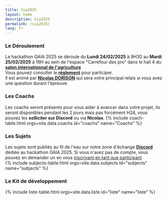 ```yaml
---
title: Sia2025
layout: home
description: Sia2025
permalink: /sia2025/
lang: fr
---
```

<section id="coach" class="bg-gray-light">
  <div class="container-lg p-responsive py-5 py-md-12 text-center">
    <h3 class="alt-h2 mb-4">Le Déroulement</h3>
      Le hackathon GAIA 2025 se déroule du <b>Lundi 24/02/2025</b> à 9H30 au <b>Mardi 25/02/2025</b> à 16H au sein de l'espace "Carrefour des pro" dans le hall 4 du     
      <a href="https://www.salon-agriculture.com/fr-FR/a-voir/programme/evenement/HACKATHON-GAIA" target="_blank"><b>salon internationnal de l'agriculture</b></a>
      <br>
      Vous pouvez consulter le <a href="https://www.lafermedigitale.fr/wp-content/uploads/2025/02/GAIA-Reglement-SIA-25.docx.pdf" target="_blank"><b>réglement</b></a> pour participer.<br>
      Il est animé par <a href="https://www.linkedin.com/in/dorisonnicolas/" target="_blank"><b>Nicolas DORISON</b></a> qui sera votre principal relais si vous avez une question durant l'épreuve.


      
  </div>
</section>

<section id="coach" class="bg-gray-light">
  <div class="container-lg p-responsive py-5 py-md-12 text-center">
    <h3 class="alt-h2 mb-4">Les Coachs</h3>
      Les coachs seront présents pour vous aider à avancer dans votre projet, ils seront disponibles pendant les 2 jours mais pas forcément H24, vous pouvez les <b>solliciter sur Discord</b> ou via <b>Nicolas</b>.
      {% include coach-table.html orgs=site.data.coachs id="coachs" name="Coachs" %}
  </div>
</section>

<section id="sujets" class="bg-gray-light">
  <div class="container-lg p-responsive py-5 py-md-6 text-center">
    <h3 class="alt-h2 mb-4">Les Sujets</h3>
    <div class="sujets-content">
      Les sujets sont publiés au fil de l'eau sur notre zone d'échange 
       <a href="https://discord.gg/HP6cjFwdYh" target="_blank"><b>Discord</b></a>
      dédiée au hackathon GAIA 2025.
      Si vous n'avez pas de compte, vous pouvez en demander un en vous
      <a href="https://forms.gle/swbKQsVEZ1pDbd7m8" target="_blank">inscrivant en tant que participant</a>
      <br>
      {% include subjects-table.html orgs=site.data.subjects id="subjects" name="subjects" %}
    </div>
  </div>
</section>

<section id="mallette-developpement" class="bg-gray-light">
  <div class="container-lg p-responsive py-5 py-md-6 text-center">
    <h3 class="alt-h2 mb-4">Le Kit de développement</h3>
    <div class="mallette-developpement-content">
      {% include liste-table.html orgs=site.data.liste id="liste" name="liste" %}
    </div>
  </div>
</section>
